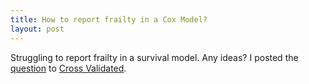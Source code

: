```yaml
---
title: How to report frailty in a Cox Model?
layout: post
---
```


Struggling to report frailty in a survival model. Any ideas? I posted the [question](http://stats.stackexchange.com/questions/87672/the-right-way-to-report-random-effects-in-a-cox-survival-model) to [Cross Validated](http://stats.stackexchange.com/).